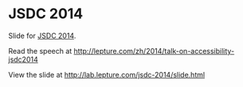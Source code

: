 # JSDC 2014

Slide for [JSDC 2014](http://2014.jsdc.tw/).

Read the speech at <http://lepture.com/zh/2014/talk-on-accessibility-jsdc2014>

View the slide at <http://lab.lepture.com/jsdc-2014/slide.html>
